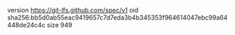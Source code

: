 version https://git-lfs.github.com/spec/v1
oid sha256:bb5d0ab55eac9419657c7d7eda3b4b345353f964614047ebc99a64448de24c4c
size 949
